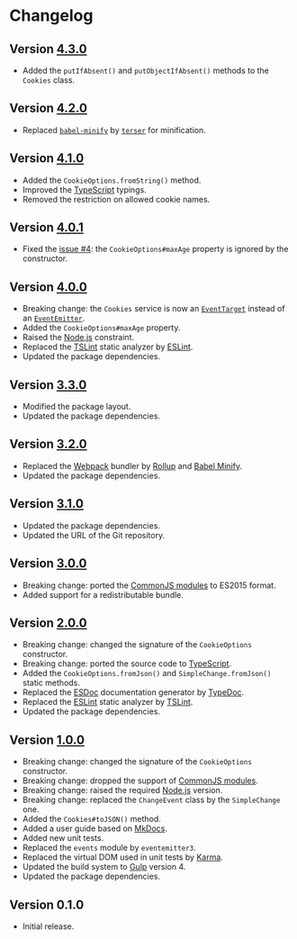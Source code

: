 # Changelog

## Version [4.3.0](https://github.com/cedx/cookies.js/compare/v4.2.0...v4.3.0)
- Added the `putIfAbsent()` and `putObjectIfAbsent()` methods to the `Cookies` class.

## Version [4.2.0](https://github.com/cedx/cookies.js/compare/v4.1.0...v4.2.0)
- Replaced [`babel-minify`](https://github.com/babel/minify) by [`terser`](https://terser.org) for minification.

## Version [4.1.0](https://github.com/cedx/cookies.js/compare/v4.0.1...v4.1.0)
- Added the `CookieOptions.fromString()` method.
- Improved the [TypeScript](https://www.typescriptlang.org) typings.
- Removed the restriction on allowed cookie names.

## Version [4.0.1](https://github.com/cedx/cookies.js/compare/v4.0.0...v4.0.1)
- Fixed the [issue #4](https://github.com/cedx/cookies.js/issues/4): the `CookieOptions#maxAge` property is ignored by the constructor.

## Version [4.0.0](https://github.com/cedx/cookies.js/compare/v3.3.0...v4.0.0)
- Breaking change: the `Cookies` service is now an [`EventTarget`](https://developer.mozilla.org/en-US/docs/Web/API/EventTarget) instead of an [`EventEmitter`](https://nodejs.org/api/events.html).
- Added the `CookieOptions#maxAge` property.
- Raised the [Node.js](https://nodejs.org) constraint.
- Replaced the [TSLint](https://palantir.github.io/tslint) static analyzer by [ESLint](https://eslint.org).
- Updated the package dependencies.

## Version [3.3.0](https://github.com/cedx/cookies.js/compare/v3.2.0...v3.3.0)
- Modified the package layout.
- Updated the package dependencies.

## Version [3.2.0](https://github.com/cedx/cookies.js/compare/v3.1.0...v3.2.0)
- Replaced the [Webpack](https://webpack.js.org) bundler by [Rollup](https://rollupjs.org) and [Babel Minify](https://github.com/babel/minify).
- Updated the package dependencies.

## Version [3.1.0](https://github.com/cedx/cookies.js/compare/v3.0.0...v3.1.0)
- Updated the package dependencies.
- Updated the URL of the Git repository.

## Version [3.0.0](https://github.com/cedx/cookies.js/compare/v2.0.0...v3.0.0)
- Breaking change: ported the [CommonJS modules](https://nodejs.org/api/modules.html) to ES2015 format.
- Added support for a redistributable bundle.

## Version [2.0.0](https://github.com/cedx/cookies.js/compare/v1.0.0...v2.0.0)
- Breaking change: changed the signature of the `CookieOptions` constructor.
- Breaking change: ported the source code to [TypeScript](https://www.typescriptlang.org).
- Added the `CookieOptions.fromJson()` and `SimpleChange.fromJson()` static methods.
- Replaced the [ESDoc](https://esdoc.org) documentation generator by [TypeDoc](https://typedoc.org).
- Replaced the [ESLint](https://eslint.org) static analyzer by [TSLint](https://palantir.github.io/tslint).
- Updated the package dependencies.

## Version [1.0.0](https://github.com/cedx/cookies.js/compare/v0.1.0...v1.0.0)
- Breaking change: changed the signature of the `CookieOptions` constructor.
- Breaking change: dropped the support of [CommonJS modules](https://nodejs.org/api/modules.html).
- Breaking change: raised the required [Node.js](https://nodejs.org) version.
- Breaking change: replaced the `ChangeEvent` class by the `SimpleChange` one.
- Added the `Cookies#toJSON()` method.
- Added a user guide based on [MkDocs](http://www.mkdocs.org).
- Added new unit tests.
- Replaced the `events` module by `eventemitter3`.
- Replaced the virtual DOM used in unit tests by [Karma](https://karma-runner.github.io).
- Updated the build system to [Gulp](https://gulpjs.com) version 4.
- Updated the package dependencies.

## Version 0.1.0
- Initial release.
